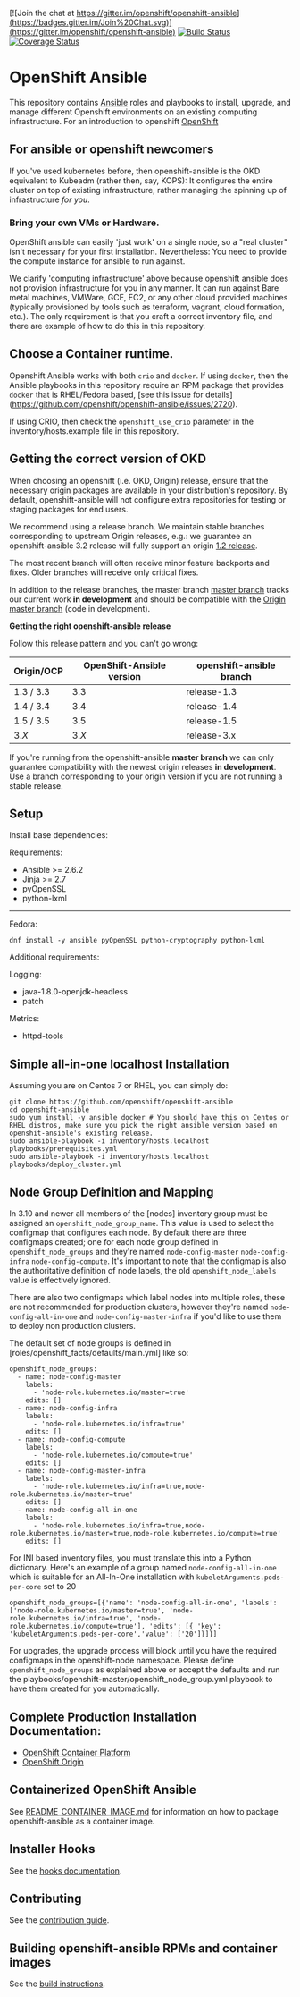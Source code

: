 [![Join the chat at https://gitter.im/openshift/openshift-ansible](https://badges.gitter.im/Join%20Chat.svg)](https://gitter.im/openshift/openshift-ansible)
[![Build Status](https://travis-ci.org/openshift/openshift-ansible.svg?branch=master)](https://travis-ci.org/openshift/openshift-ansible)
[![Coverage Status](https://coveralls.io/repos/github/openshift/openshift-ansible/badge.svg?branch=master)](https://coveralls.io/github/openshift/openshift-ansible?branch=master)

# OpenShift Ansible

This repository contains [Ansible](https://www.ansible.com/) roles and
playbooks to install, upgrade, and manage different Openshift environments on an existing computing infrastructure.  For an introduction to openshift [OpenShift](https://www.openshift.com/) 

## For ansible or openshift newcomers

If you've used kubernetes before, then openshift-ansible is the OKD equivalent to Kubeadm (rather then, say, KOPS): It configures the entire cluster on top of existing infrastructure, rather managing the spinning up of infrastructure *for you*.

### Bring your own VMs or Hardware.

OpenShift ansible can easily 'just work' on a single node, so a "real cluster" isn't necessary for your first installation.  Nevertheless: You need to provide the compute
instance for ansible to run against.

We clarify 'computing infrastructure' above because openshift ansible does not provision infrastructure for you in any manner.  It can run against Bare metal machines, VMWare, GCE, EC2, or any other cloud provided machines (typically provisioned by tools such as terraform, vagrant, cloud formation, etc.).  The only requirement is that you craft a
correct inventory file, and there are example of how to do this in this repository.

## Choose a Container runtime.

Openshift Ansible works with both `crio` and `docker`.  If using `docker`, then the Ansible playbooks in this repository require an RPM package that provides `docker` that is RHEL/Fedora based, [see this issue for details] (https://github.com/openshift/openshift-ansible/issues/2720).

If using CRIO, then check the `openshift_use_crio` parameter in the inventory/hosts.example file in this repository.

## Getting the correct version of OKD

When choosing an openshift (i.e. OKD, Origin) release, ensure that the necessary origin packages are available in your distribution's repository.  By default, openshift-ansible will not configure extra repositories for testing or staging packages for end users.

We recommend using a release branch. We maintain stable branches
corresponding to upstream Origin releases, e.g.: we guarantee an
openshift-ansible 3.2 release will fully support an origin
[1.2 release](https://github.com/openshift/openshift-ansible/tree/release-1.2).

The most recent branch will often receive minor feature backports and
fixes. Older branches will receive only critical fixes.

In addition to the release branches, the master branch
[master branch](https://github.com/openshift/openshift-ansible/tree/master)
tracks our current work **in development** and should be compatible
with the
[Origin master branch](https://github.com/openshift/origin/tree/master)
(code in development).

**Getting the right openshift-ansible release**

Follow this release pattern and you can't go wrong:

| Origin/OCP    | OpenShift-Ansible version | openshift-ansible branch |
| ------------- | ----------------- |----------------------------------|
| 1.3 / 3.3          | 3.3               | release-1.3 |
| 1.4 / 3.4          | 3.4               | release-1.4 |
| 1.5 / 3.5          | 3.5               | release-1.5 |
| 3.*X*         | 3.*X*             | release-3.x |

If you're running from the openshift-ansible **master branch** we can
only guarantee compatibility with the newest origin releases **in
development**. Use a branch corresponding to your origin version if
you are not running a stable release.


## Setup

Install base dependencies:

Requirements:

- Ansible >= 2.6.2
- Jinja >= 2.7
- pyOpenSSL
- python-lxml

----

Fedora:

```
dnf install -y ansible pyOpenSSL python-cryptography python-lxml
```

Additional requirements:

Logging:

- java-1.8.0-openjdk-headless
- patch

Metrics:

- httpd-tools

## Simple all-in-one localhost Installation

Assuming you are on Centos 7 or RHEL, you can simply do:

```
git clone https://github.com/openshift/openshift-ansible
cd openshift-ansible
sudo yum install -y ansible docker # You should have this on Centos or RHEL distros, make sure you pick the right ansible version based on openshit-ansible's existing release.
sudo ansible-playbook -i inventory/hosts.localhost playbooks/prerequisites.yml
sudo ansible-playbook -i inventory/hosts.localhost playbooks/deploy_cluster.yml
```

## Node Group Definition and Mapping

In 3.10 and newer all members of the [nodes] inventory group must be assigned an
`openshift_node_group_name`. This value is used to select the configmap that
configures each node. By default there are three configmaps created; one for
each node group defined in `openshift_node_groups` and they're named
`node-config-master` `node-config-infra` `node-config-compute`. It's important
to note that the configmap is also the authoritative definition of node labels,
the old `openshift_node_labels` value is effectively ignored.

There are also two configmaps which label nodes into multiple roles, these are
not recommended for production clusters, however they're named
`node-config-all-in-one` and `node-config-master-infra` if you'd like to use
them to deploy non production clusters.

The default set of node groups is defined in [roles/openshift_facts/defaults/main.yml] like so:

```
openshift_node_groups:
  - name: node-config-master
    labels:
      - 'node-role.kubernetes.io/master=true'
    edits: []
  - name: node-config-infra
    labels:
      - 'node-role.kubernetes.io/infra=true'
    edits: []
  - name: node-config-compute
    labels:
      - 'node-role.kubernetes.io/compute=true'
    edits: []
  - name: node-config-master-infra
    labels:
      - 'node-role.kubernetes.io/infra=true,node-role.kubernetes.io/master=true'
    edits: []
  - name: node-config-all-in-one
    labels:
      - 'node-role.kubernetes.io/infra=true,node-role.kubernetes.io/master=true,node-role.kubernetes.io/compute=true'
    edits: []
```

For INI based inventory files, you must translate this into a
Python dictionary. Here's an example of a group named `node-config-all-in-one`
which is suitable for an All-In-One installation with
`kubeletArguments.pods-per-core` set to 20

```
openshift_node_groups=[{'name': 'node-config-all-in-one', 'labels': ['node-role.kubernetes.io/master=true', 'node-role.kubernetes.io/infra=true', 'node-role.kubernetes.io/compute=true'], 'edits': [{ 'key': 'kubeletArguments.pods-per-core','value': ['20']}]}]
```

For upgrades, the upgrade process will block until you have the required
configmaps in the openshift-node namespace. Please define
`openshift_node_groups` as explained above or accept the defaults and run the
playbooks/openshift-master/openshift_node_group.yml playbook to have them
created for you automatically.

## Complete Production Installation Documentation:

- [OpenShift Container Platform](https://docs.openshift.com/container-platform/latest/install_config/install/advanced_install.html)
- [OpenShift Origin](https://docs.okd.io/latest/install/index.html)

## Containerized OpenShift Ansible

See [README_CONTAINER_IMAGE.md](README_CONTAINER_IMAGE.md) for information on how to package openshift-ansible as a container image.

## Installer Hooks

See the [hooks documentation](HOOKS.md).

## Contributing

See the [contribution guide](CONTRIBUTING.md).

## Building openshift-ansible RPMs and container images

See the [build instructions](BUILD.md).
